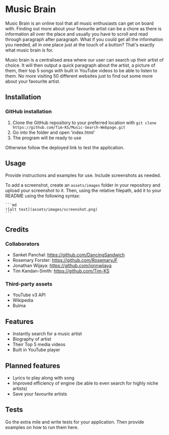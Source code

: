 # Music Brain

Music Brain is an online tool that all music enthusiasts can get on board with. Finding out more about your favourite artist can be a chore as there is information all over the place and usually you have to scroll and read through paragraph after paragraph. What if you could get all the information you needed, all in one place just at the touch of a button? That's exactly what music brain is for.

Music brain is a centralised area where our user can search up their artist of choice. It will then output a quick paragraph about the artist, a picture of them, their top 5 songs with built in YouTube videos to be able to listen to them. No more visiting 50 different websites just to find out some more about your favourite artist.

## Installation
### GitHub installation
1. Clone the GitHub repository to your preferred location with `git clone https://github.com/Tim-KS/Music-Search-Webpage.git`
2. Go into the folder and open 'index.html'
3. The program will be ready to use

Otherwise follow the deployed link to test the application.

## Usage

Provide instructions and examples for use. Include screenshots as needed.

To add a screenshot, create an `assets/images` folder in your repository and upload your screenshot to it. Then, using the relative filepath, add it to your README using the following syntax:

    ```md
    ![alt text](assets/images/screenshot.png)
    ```

## Credits

### Collaborators
- Sanket Panchal: https://github.com/DancingSandwich
- Rosemary Forster: https://github.com/RosemaryJF
- Jonathan Wijaya: https://github.com/jonnwijaya
- Tim Kandan-Smith: https://github.com/Tim-KS

### Third-party assets
- YouTube v3 API
- Wikipedia
- Bulma

## Features
- Instantly search for a music artist
- Biography of artist
- Their Top 5 media videos
- Built in YouTube player

## Planned features
- Lyrics to play along with song
- Improved efficiency of engine (be able to even search for highly niche artists)
- Save your favourite artists

## Tests

Go the extra mile and write tests for your application. Then provide examples on how to run them here.